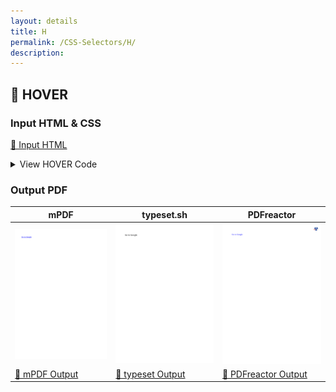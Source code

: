 ```yaml
---
layout: details
title: H
permalink: /CSS-Selectors/H/
description: 
---
```




## 🔬 HOVER

### Input HTML & CSS

[📄 Input HTML](https://raw.githubusercontent.com/azettl/compare.html2pdf.tools/master//html/CSS%20Selectors/H/hover.html)

<details>
    <summary>
        View HOVER Code
    </summary>
    <pre>
        <code>
            &lt;!DOCTYPE html&gt;
&lt;!-- Sample from https://css-tricks.com/almanac/selectors/h/hover/ --&gt;
&lt;html lang=&quot;en&quot;&gt;
    &lt;head&gt;
        &lt;style&gt;
        a:hover {
  color: green;
  text-decoration: underline overline;
}
        &lt;/style&gt;
    &lt;/head&gt;
    &lt;body&gt;
        &lt;a href=&quot;https://google.com&quot;&gt;Go to Google&lt;/a&gt;
    &lt;/body&gt;
&lt;/html&gt;
        </code>
    </pre>
</details>

### Output PDF

| mPDF | typeset.sh | PDFreactor |
|---------|---------|---------|
| ![mPDF Preview](mpdf__html_CSS_Selectors_H_hover.html.png) | ![typeset Preview](typeset__html_CSS_Selectors_H_hover.html.png) | ![PDFreactor Preview](pdfreactor__html_CSS_Selectors_H_hover.html.png) |
| [📕 mPDF Output](mpdf__html_CSS_Selectors_H_hover.html.pdf) | [📕 typeset Output](typeset__html_CSS_Selectors_H_hover.html.pdf) | [📕 PDFreactor Output](pdfreactor__html_CSS_Selectors_H_hover.html.pdf) |


